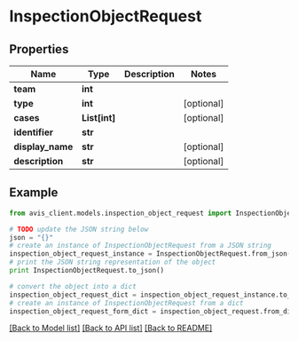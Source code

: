# InspectionObjectRequest


## Properties

Name | Type | Description | Notes
------------ | ------------- | ------------- | -------------
**team** | **int** |  |
**type** | **int** |  | [optional]
**cases** | **List[int]** |  | [optional]
**identifier** | **str** |  |
**display_name** | **str** |  | [optional]
**description** | **str** |  | [optional]

## Example

```python
from avis_client.models.inspection_object_request import InspectionObjectRequest

# TODO update the JSON string below
json = "{}"
# create an instance of InspectionObjectRequest from a JSON string
inspection_object_request_instance = InspectionObjectRequest.from_json(json)
# print the JSON string representation of the object
print InspectionObjectRequest.to_json()

# convert the object into a dict
inspection_object_request_dict = inspection_object_request_instance.to_dict()
# create an instance of InspectionObjectRequest from a dict
inspection_object_request_form_dict = inspection_object_request.from_dict(inspection_object_request_dict)
```
[[Back to Model list]](../README.md#documentation-for-models) [[Back to API list]](../README.md#documentation-for-api-endpoints) [[Back to README]](../README.md)
